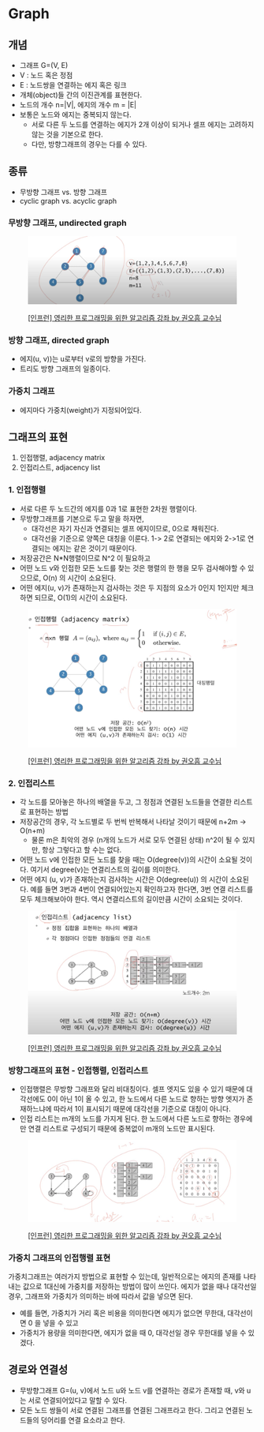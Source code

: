 # Graph

## 개념

* 그래프 G=(V, E)&#x20;
* V : 노드 혹은 정점&#x20;
* E : 노드쌍을 연결하는 에지 혹은 링크
* 개체(object)들 간의 이진관계를 표현한다.&#x20;
* 노드의 개수 n=|V|, 에지의 개수 m = |E|
* 보통은 노드와 에지는 중복되지 않는다.&#x20;
  * 서로 다른 두 노드를 연결하는 에지가 2개 이상이 되거나 셀프 에지는 고려하지 않는 것을 기본으로 한다.&#x20;
  * 다만, 방향그래프의 경우는 다를 수 있다.&#x20;



## 종류

* 무방향 그래프 vs. 방향 그래프
* cyclic graph vs. acyclic graph &#x20;



### 무방향 그래프, undirected graph

<figure><img src="../../../.gitbook/assets/image (45) (1).png" alt=""><figcaption><p><a href="https://www.inflearn.com/course/%EC%95%8C%EA%B3%A0%EB%A6%AC%EC%A6%98-%EA%B0%95%EC%A2%8C">[인프런] 영리한 프로그래밍을 위한 알고리즘 강좌 by 권오흠 교수님</a></p></figcaption></figure>

### 방향 그래프, directed graph &#x20;

* 에지(u, v))는 u로부터 v로의 방향을 가진다.
* 트리도 방향 그래프의 일종이다. &#x20;



### 가중치 그래프

* 에지마다 가중치(weight)가 지정되어있다.&#x20;



## 그래프의 표현

1. 인접행렬, adjacency matrix
2. 인접리스트, adjacency list&#x20;



### 1. 인접행렬

* 서로 다른 두 노드간의 에지를 0과 1로 표현한 2차원 행렬이다.&#x20;
* 무방향그래프를 기본으로 두고 말을 하자면,&#x20;
  * 대각선은 자기 자신과 연결되는 셀프 에지이므로, 0으로 채워진다.&#x20;
  * 대각선을 기준으로 양쪽은 대칭을 이룬다. 1-> 2로 연결되는 에지와 2->1로 연결되는 에지는 같은 것이기 때문이다.&#x20;
* 저장공간은 N\*N행렬이므로 N^2 이 필요하고&#x20;
* 어떤 노드 v와 인접한 모든 노드를 찾는 것은 행렬의 한 행을 모두 검사해야할 수 있으므로, O(n) 의 시간이 소요된다.&#x20;
* 어떤 에지(u, v)가 존재하는지 검사하는 것은 두 지점의 요소가 0인지 1인지만 체크하면 되므로, O(1)의 시간이 소요된다.&#x20;

<figure><img src="../../../.gitbook/assets/image (48) (1).png" alt=""><figcaption><p><a href="https://www.inflearn.com/course/%EC%95%8C%EA%B3%A0%EB%A6%AC%EC%A6%98-%EA%B0%95%EC%A2%8C">[인프런] 영리한 프로그래밍을 위한 알고리즘 강좌 by 권오흠 교수님</a></p></figcaption></figure>

### 2. 인접리스트

* 각 노드를 모아놓은 하나의 배열을 두고, 그 정점과 연결된 노드들을 연결한 리스트로 표현하는 방법&#x20;
* 저장공간의 경우, 각 노드별로 두 번씩 반복해서 나타날 것이기 때문에 n+2m -> O(n+m)&#x20;
  * 물론 m은 최악의 경우 (n개의 노드가 서로 모두 연결된 상태) n^2이 될 수 있지만, 항상 그렇다고 할 수는 없다.&#x20;
* 어떤 노드 v에 인접한 모든 노드를 찾을 때는 O(degree(v))의 시간이 소요될 것이다. 여기서 degree(v)는 연결리스트의 길이를 의미한다.&#x20;
* 어떤 에지 (u, v)가 존재하는지 검사하는 시간은 O(degree(u)) 의 시간이 소요된다. 예를 들면 3번과 4번이 연결되어있는지 확인하고자 한다면, 3번 연결 리스트를 모두 체크해보아야 한다. 역시 연결리스트의 길이만큼 시간이 소요되는 것이다.&#x20;

<figure><img src="../../../.gitbook/assets/image (46) (1).png" alt=""><figcaption><p><a href="https://www.inflearn.com/course/%EC%95%8C%EA%B3%A0%EB%A6%AC%EC%A6%98-%EA%B0%95%EC%A2%8C">[인프런] 영리한 프로그래밍을 위한 알고리즘 강좌 by 권오흠 교수님</a></p></figcaption></figure>



### 방향그래프의 표현 - 인접행렬, 인접리스트

* 인접행렬은 무방향 그래프와 달리 비대칭이다. 셀프 엣지도 있을 수 있기 때문에 대각선에도 0이 아닌 1이 올 수 있고, 한 노드에서 다른 노드로 향하는 방향 엣지가 존재하느냐에 따라서 1이 표시되기 때문에 대각선을 기준으로 대칭이 아니다.&#x20;
* 인접 리스트는 m개의 노드를 가지게 된다. 한 노드에서 다른 노드로 향하는 경우에만 연결 리스트로 구성되기 때문에 중복없이 m개의 노드만 표시된다.&#x20;

<figure><img src="../../../.gitbook/assets/image (41) (2).png" alt=""><figcaption><p><a href="https://www.inflearn.com/course/%EC%95%8C%EA%B3%A0%EB%A6%AC%EC%A6%98-%EA%B0%95%EC%A2%8C">[인프런] 영리한 프로그래밍을 위한 알고리즘 강좌 by 권오흠 교수님</a></p></figcaption></figure>

### 가중치 그래프의 인접행렬 표현

가중치그래프는 여러가지 방법으로 표현할 수 있는데, 일반적으로는 에지의 존재를 나타내는 값으로 1대신에 가중치를 저장하는 방법이 많이 쓰인다. 에지가 없을 때나 대각선일 경우, 그래프와 가중치가 의미하는 바에 따라서 값을 넣으면 된다.&#x20;

* 예를 들면, 가중치가 거리 혹은 비용을 의미한다면 에지가 없으면 무한대, 대각선이면 0 을 넣을 수 있고&#x20;
* 가중치가 용량을 의미한다면, 에지가 없을 때 0, 대각선일 경우 무한대를 넣을 수 있겠다.&#x20;

&#x20;

## 경로와 연결성

* 무방향그래프 G=(u, v)에서 노드 u와 노드 v를 연결하는 경로가 존재할 때, v와 u는 서로 연결되어있다고 말할 수 있다.&#x20;
* 모든 노드 쌍들이 서로 연결된 그래프를 연결된 그래프라고 한다. 그리고 연결된 노드들의 덩어리를 연결 요소라고 한다.&#x20;
